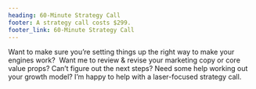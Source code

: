 ```yaml
---
heading: 60-Minute Strategy Call
footer: A strategy call costs $299.
footer_link: 60-Minute Strategy Call
---
```


Want to make sure you’re setting things up the right way to make your engines work?  Want me to review & revise your marketing copy or core value props? Can’t figure out the next steps? Need some help working out your growth model? I’m happy to help with a laser-focused strategy call.
